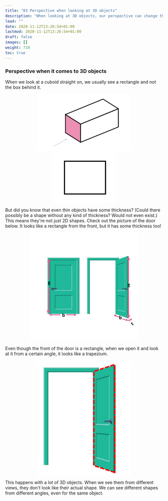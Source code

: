 ```yaml
---
title: "03 Perspective when looking at 3D objects"
description: "When looking at 3D objects, our perspective can change their appearance. Even thin objects have thickness and can look different from different angles."
lead: ""
date: 2020-11-12T13:26:54+01:00
lastmod: 2020-11-12T13:26:54+01:00
draft: false
images: []
weight: 710
toc: true
---
```



### Perspective when it comes to 3D objects

When we look at a cuboid straight on, we usually see a rectangle and not the box behind it. 

<img src="2_14_cuboid_iso.png" width="300" style="display: block; margin: 0 auto;">

<img src="2_11_polyhedra_rectangle.png" width="200" style="display: block; margin: 0 auto;">
 
But did you know that even thin objects have some thickness? (Could there possibly be a shape without any kind of thickness? Would not even exist.) This means they're not just 2D shapes. Check out the picture of the door below. It looks like a rectangle from the front, but it has some thickness too!

<img src="2_12_door_two views.png" width="350" style="display: block; margin: 0 auto;">

Even though the front of the door is a rectangle, when we open it and look at it from a certain angle, it looks like a trapezium. 

<img src="2_13_door_view_open.png" width="300" style="display: block; margin: 0 auto;">

This happens with a lot of 3D objects. When we see them from different views, they don't look like their actual shape. We can see different shapes from different angles, even for the same object. 